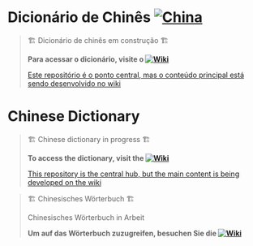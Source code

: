 # Dicionário de Chinês [![China](https://github.com/user-attachments/assets/e95b9b91-9dc4-4f38-af67-6974a6e5a489)](https://github.com/DeiseFreire/Chinese_dictionary)


> 🏗️ Dicionário de chinês em construção 🏗️
>
> **Para acessar o dicionário, visite o [![Wiki](https://github.com/user-attachments/assets/1182aed4-8fcf-47e5-a6e1-2460efc7bca4)](https://github.com/DeiseFreire/Chinese_dictionary/wiki)**
>
> [Este repositório é o ponto central, mas o conteúdo principal está sendo desenvolvido no wiki](https://github.com/DeiseFreire/Chinese_dictionary/wiki)

# Chinese Dictionary

> 🏗️ Chinese dictionary in progress 🏗️
> 
> **To access the dictionary, visit the [![Wiki](https://github.com/user-attachments/assets/1182aed4-8fcf-47e5-a6e1-2460efc7bca4)](https://github.com/DeiseFreire/Chinese_dictionary/wiki)**
> 
> [This repository is the central hub, but the main content is being developed on the wiki](https://github.com/DeiseFreire/Chinese_dictionary/wiki)


> 🏗️ Chinesisches Wörterbuch 🏗️
>
> Chinesisches Wörterbuch in Arbeit 
>
> **Um auf das Wörterbuch zuzugreifen, besuchen Sie die [![Wiki](https://github.com/user-attachments/assets/1182aed4-8fcf-47e5-a6e1-2460efc7bca4)](https://github.com/DeiseFreire/Chinese_dictionary/wiki)**


